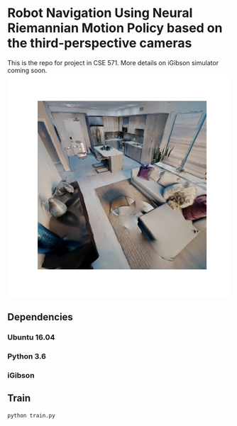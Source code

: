 # Robot Navigation Using Neural Riemannian Motion Policy based on the third-perspective cameras
This is the repo for project in CSE 571. More details on iGibson simulator coming soon.
![view](img_utils/view1.png)

## Dependencies
### Ubuntu 16.04
### Python 3.6
### iGibson

## Train

``` 
python train.py 
``` 